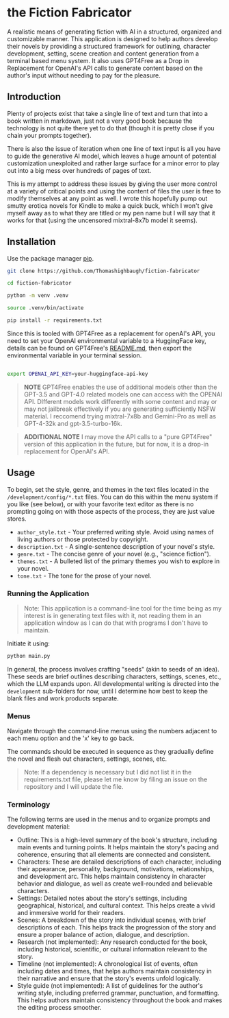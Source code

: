 # the Fiction Fabricator

A realistic means of generating fiction with AI in a structured, organized and customizable manner.  This application is designed to help authors develop their novels by providing a structured framework for outlining, character development, setting, scene creation and content generation from a terminal based menu system. It also uses GPT4Free as a Drop in Replacement for OpenAI's API calls to generate content based on the author's input without needing to pay for the pleasure.

## Introduction

Plenty of projects exist that take a single line of text and turn that into a book written in markdown, just not a very good book because the technology is not quite there yet to do that (though it is pretty close if you chain your prompts together).

There is also the issue of iteration when one line of text input is all you have to guide the generative AI model, which leaves a huge amount of potential customization unexploited and rather large surface for a minor error to play out into a big mess over hundreds of pages of text.

This is my attempt to address these issues by giving the user more control at a variety of critical points and using the content of files the user is free to modify themselves at any point as well. I wrote this hopefully pump out smutty erotica novels for Kindle to make a quick buck, which I won't give myself away as to what they are titled or my pen name but I will say that it works for that (using the uncensored mixtral-8x7b model it seems).

## Installation

Use the package manager [pip](https://pip.pypa.io/en/stable/).

```bash
git clone https://github.com/Thomashighbaugh/fiction-fabricator

cd fiction-fabricator

python -m venv .venv

source .venv/bin/activate

pip install -r requirements.txt
```

Since this is tooled with GPT4Free as a replacement for openAI's API, you need to set your OpenAI environmental variable to a HuggingFace key, details can be found on GPT4Free's [README.md](https://github.com/xtekky/gpt4free), then export the environmental variable in your terminal session.

```bash

export OPENAI_API_KEY=your-huggingface-api-key

```

> **NOTE**
> GPT4Free enables the use of additional models other than the GPT-3.5 and GPT-4.0 related models one can access with the OPENAI  API. DIfferent models work differently with some content and may or may not jailbreak effectively if you are generating sufficiently NSFW material. I reccomend trying mixtral-7x8b and Gemini-Pro as well as GPT-4-32k and gpt-3.5-turbo-16k.

> **ADDITIONAL NOTE**
> I may move the API calls to a "pure GPT4Free" version of this application in the future, but for now, it is a drop-in replacement for OpenAI's API.

## Usage

To begin, set the style, genre, and themes in the text files located in the `/development/config/*.txt` files. You can do this within the menu  system if you like (see below), or with your favorite text editor as there is no prompting going on with those aspects of the process, they are just value stores.

* `author_style.txt` - Your preferred writing style. Avoid using names of living authors or those protected by copyright.
* `description.txt` - A single-sentence description of your novel's style.
* `genre.txt` - The concise genre of your novel (e.g., "science fiction").
* `themes.txt` - A bulleted list of the primary themes you wish to explore in your novel.
* `tone.txt` -  The tone for the prose of your novel.

### Running the Application

> Note:
> This application is a command-line tool for the time being as my interest is in generating text files with it, not reading them in an application window as I can do that with programs I don't have to maintain.

Initiate it using:

```bash
python main.py
```

In general, the process involves crafting "seeds" (akin to seeds of an idea). These seeds are brief outlines describing characters, settings, scenes, etc., which the LLM expands upon. All developmental writing is directed into the `development` sub-folders for now, until I determine how best to keep the blank files and work products separate.

### Menus

Navigate through the command-line menus using the numbers adjacent to each menu option and the 'x' key to go back.

The commands should be executed in sequence as they gradually define the novel and flesh out characters, settings, scenes, etc.

> Note:
> If a dependency is necessary but I did not list it in the requirements.txt file, please let me know by filing an issue on the repository and I will update the file.

### Terminology

The following terms are used in the menus and to organize prompts and development material:

- Outline: This is a high-level summary of the book's structure, including main events and turning points. It helps maintain the story's pacing and coherence, ensuring that all elements are connected and consistent.
- Characters: These are detailed descriptions of each character, including their appearance, personality, background, motivations, relationships, and development arc. This helps maintain consistency in character behavior and dialogue, as well as create well-rounded and believable characters.
- Settings: Detailed notes about the story's settings, including geographical, historical, and cultural context. This helps create a vivid and immersive world for their readers.
- Scenes: A breakdown of the story into individual scenes, with brief descriptions of each. This helps track the progression of the story and ensure a proper balance of action, dialogue, and description.
- Research (not implemented): Any research conducted for the book, including historical, scientific, or cultural information relevant to the story.
- Timeline (not implemented): A chronological list of events, often including dates and times, that helps authors maintain consistency in their narrative and ensure that the story's events unfold logically.
- Style guide (not implemented): A list of guidelines for the author's writing style, including preferred grammar, punctuation, and formatting. This helps authors maintain consistency throughout the book and makes the editing process smoother.
